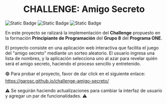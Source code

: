 <!--<h1>CHALLENGE: Amigo Secreto</h1>-->
<h1 align="center"> CHALLENGE: Amigo Secreto </h1>

![Static Badge](https://img.shields.io/badge/Version-v1.0.0-blue?style=plastic) ![Static Badge](https://img.shields.io/badge/Lanzamiento-marzo-green?style=plastic) ![Static Badge](https://img.shields.io/badge/Status-En%20Desarrollo-purple?style=plastic)

En este proyecto se ralizará la implementación del **Challenge** propuesto en la formación **Principiante de Programación** del **Grupo 8** del **Programa ONE**.

El proyecto consiste en una aplicación web interactiva que facilita el juego del "amigo secreto" mediante un sorteo aleatorio. El usuario ingresa una lista de nombres, y la aplicación selecciona uno al azar para revelar quién será el amigo secreto, haciendo el proceso sencillo y entretenido.

🟢 Para probar el proyecto, favor de dar click en el siguiente enlace: https://garosc.github.io/challenge-amigo-secreto/

⚠️ Se seguirán haciendo actualizaciones para cambiar la interfaz de usuario y agregar un par de funcionalidades. ⚠️
